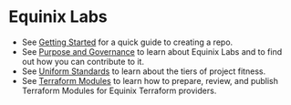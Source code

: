 # Equinix Labs

* See [Getting Started] for a quick guide to creating a repo.
* See [Purpose and Governance] to learn about Equinix Labs and to find out how you can contribute to it.
* See [Uniform Standards] to learn about the tiers of project fitness.
* See [Terraform Modules] to learn how to prepare, review, and publish Terraform Modules for Equinix Terraform providers.

[Getting Started]: getting-started.md
[Purpose and Governance]: purpose-and-governance.md
[Uniform Standards]: uniform-standards.md
[Terraform Modules]: terraform-modules.md
